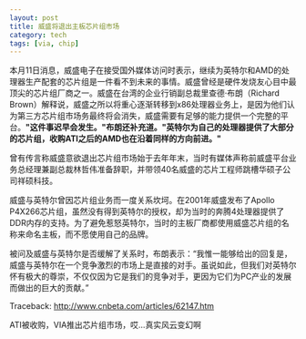 ```yaml
--- 
layout: post
title: 威盛将退出主板芯片组市场
category: tech
tags: [via, chip]
---
```

本月11日消息，威盛电子在接受国外媒体访问时表示，继续为英特尔和AMD的处理器生产配套的芯片组是一件看不到未来的事情。威盛曾经是硬件发烧友心目中最顶尖的芯片组厂商之一。威盛在台湾的企业行销副总裁里查德·布朗（Richard Brown）解释说，威盛之所以将重心逐渐转移到x86处理器业务上，是因为他们认为第三方芯片组市场务最终将会消失，威盛需要有足够的能力提供一个完整的平台。**"这件事迟早会发生。"布朗还补充道。"英特尔为自己的处理器提供了大部分的芯片组，收购ATI之后的AMD也在沿着同样的方向前进。"**

曾有传言称威盛意欲退出芯片组市场始于去年年末，当时有媒体声称前威盛平台业务总经理兼副总裁林哲伟准备辞职，并带领40名威盛的芯片工程师跳槽华硕子公司祥硕科技。

威盛与英特尔曾因芯片组业务而一度关系坎坷。在2001年威盛发布了Apollo P4X266芯片组，虽然没有得到英特尔的授权，却为当时的奔腾4处理器提供了DDR内存的支持。为了避免惹怒英特尔，当时的主板厂商都使用威盛芯片组的名称来命名主板，而不愿使用自己的品牌。

被问及威盛与英特尔是否缓解了关系时，布朗表示：“我惟一能够给出的回复是，威盛与英特尔在一个竞争激烈的市场上是直接的对手。虽说如此，但我们对英特尔怀有极大的尊崇，不仅仅因为它是我们的竞争对手，更因为它们为PC产业的发展而做出的巨大的贡献。”

Traceback: <http://www.cnbeta.com/articles/62147.htm>

ATI被收购，VIA推出芯片组市场，哎…真实风云变幻啊
